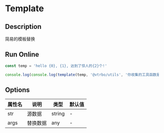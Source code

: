 # Template

## Description
简易的模板替换

## Run Online

<RunCode symbolize="template-EsC526i3" :language="ts" :dependency="`
function template(str: string, ...args: any[]): string {
  return str.replace(/{(\\d+)}/g, (match, key) => {
    const index = Number(key)
    if (Number.isNaN(index))
      return match
    return args[index]
  })
}`">

```ts
const temp = 'hello {0}, {1}, 达到了惊人的{2}个!'

console.log(console.log(template(temp, '@vtrbo/utils', '你收集的工具函数是最多的', 100)))
```

</RunCode>

## Options

<div class="utils-table">

| 属性名 | 说明 | 类型 | 默认值 |
| --- | --- | --- | --- |
| str | 源数据 | string | - |
| args | 替换数据 | any | - |

</div>